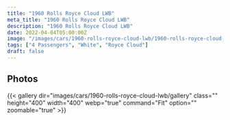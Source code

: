 ```yaml
---
title: "1960 Rolls Royce Cloud LWB"
meta_title: "1960 Rolls Royce Cloud LWB"
description: "1960 Rolls Royce Cloud LWB"
date: 2022-04-04T05:00:00Z
image: "/images/cars/1960-rolls-royce-cloud-lwb/1960-rolls-royce-cloud-lwb.jpg"
tags: ["4 Passengers", "White", "Royce Cloud"]
draft: false
---
```

## Photos
{{< gallery dir="images/cars/1960-rolls-royce-cloud-lwb/gallery" class="" height="400" width="400" webp="true" command="Fit" option="" zoomable="true" >}}
